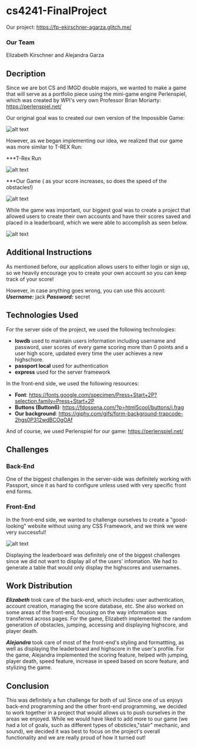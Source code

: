 # cs4241-FinalProject

Our project: https://fp-ekirschner-agarza.glitch.me/

### Our Team 
Elizabeth Kirschner and Alejandra Garza

## Decription

Since we are bot CS and IMGD double majors, we wanted to make a game that will serve as a portfolio piece using the mini-game engine Perlenspiel, which was created by WPI's very own Professor Brian Moriarty: https://perlenspiel.net/

Our original goal was to created our own version of the Impossible Game: 

![alt text](https://github.com/elizabethkirschner/fp/blob/master/screenshots/impossible_game.gif)

However, as we began implementing our idea, we realized that our game was more similar to T-REX Run: 

***T-Rex Run

![alt text](https://github.com/elizabethkirschner/fp/blob/master/screenshots/dinosaur_game.gif)

***Our Game ( as your score increases, so does the speed of the obstacles!)

![alt text](https://github.com/elizabethkirschner/fp/blob/master/screenshots/our_game.gif)

While the game was important, our biggest goal was to create a project that allowed users to create their own accounts and have their scores saved and placed in a leaderboard, which we were able to accomplish as seen below.

![alt text](https://github.com/elizabethkirschner/fp/blob/master/screenshots/profile_page.PNG)

## Additional Instructions

As mentioned before, our application allows users to either login or sign up, so we heavily encourage you to create your own account so you can keep track of your score!

However, in case anything goes wrong, you can use this account: 
***Username:*** jack
***Password:*** secret

## Technologies Used 
For the server side of the project, we used the following technologies: 
- **lowdb** used to maintain users information including username and password, user scores of every game scoring more than 0 points and a user high score, updated every time the user achieves a new highschore.
- **passport local**  used for authentication 
- **express** used for the server framework

In the front-end side, we used the following resources: 
- **Font**: https://fonts.google.com/specimen/Press+Start+2P?selection.family=Press+Start+2P
- **Buttons (Button6)**: https://fdossena.com/?p=html5cool/buttons/i.frag
- **Our background**: https://giphy.com/gifs/form-background-trapcode-2hgs0P312wdBCOgOAf

And of course, we used Perlenspiel for our game: https://perlenspiel.net/

## Challenges
### Back-End
One of the biggest challenges in the server-side was definitely working with Passport, since it as hard to configure unless used with very specific front end forms.

### Front-End
In the front-end side, we wanted to challenge ourselves to create a "good-looking" website without using any CSS Framework, and we think we were very successful!

![alt text](https://github.com/elizabethkirschner/fp/blob/master/screenshots/login_screen.PNG)

Displaying the leaderboard was definitely one of the biggest challenges since we did not want to display all of the users' infomation. We had to generate a table that would only display the highscores and usernames.

## Work Distribution

***Elizabeth*** took care of the back-end, which includes: user authentication, account creation, managing the score database, etc. She also worked on some areas of the front-end, focusing on the way information was transferred across pages.
For the game, Elizabeth implemented: the random generation of obstacles, jumping, accessing and displaying highscore, and player death.

***Alejandra*** took care of most of the front-end's styling and formattting, as well as displaying the leaderboard and highscore in the user's profile.
For the game, Alejandra implemented the scoring feature, helped with jumping, player death, speed feature, increase in speed based on score feature, and stylizing the game.

## Conclusion
This was definitely a fun challenge for both of us! Since one of us enjoys back-end programming and the other front-end programming, we decided to work together in a project that would allows us to push ourselves in the areas we enjoyed.
While we would have liked to add more to our game (we had a lot of goals, such as different types of obsticles,"stair" mechanic, and sound), we decided it was best to focus on the project's overall functionality and we are really proud of how it turned out!
